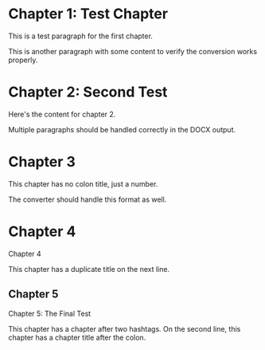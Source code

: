 # Chapter 1: Test Chapter

This is a test paragraph for the first chapter.

This is another paragraph with some content to verify the conversion works properly.

# Chapter 2: Second Test

Here's the content for chapter 2.

Multiple paragraphs should be handled correctly in the DOCX output.

# Chapter 3

This chapter has no colon title, just a number.

The converter should handle this format as well.

# Chapter 4
Chapter 4

This chapter has a duplicate title on the next line.

## Chapter 5
Chapter 5: The Final Test

This chapter has a chapter after two hashtags.
On the second line, this chapter has a chapter title after the colon.